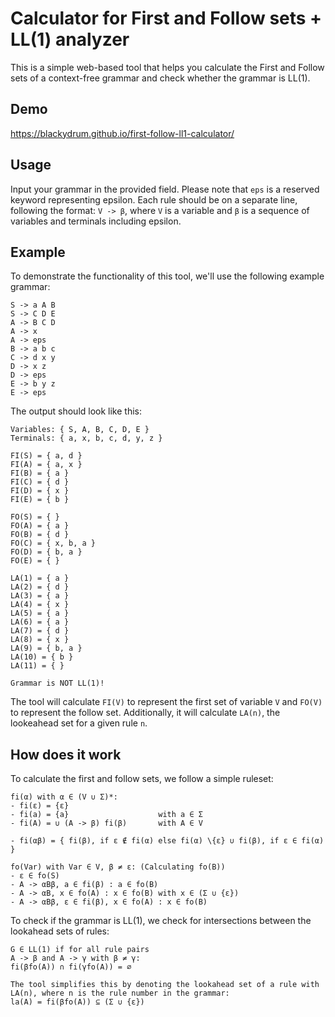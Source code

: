 # Calculator for First and Follow sets + LL(1) analyzer

<p>This is a simple web-based tool that helps you calculate the First and Follow sets of a context-free grammar and check whether the grammar is LL(1).</p>

## Demo
https://blackydrum.github.io/first-follow-ll1-calculator/

## Usage
Input your grammar in the provided field. Please note that ``eps`` is a reserved keyword representing epsilon. Each rule should be on a separate line, following the format: ``V -> β``, where ``V`` is a variable and ``β`` is a sequence of variables and terminals including epsilon.

## Example
To demonstrate the functionality of this tool, we'll use the following example grammar:
```
S -> a A B
S -> C D E
A -> B C D
A -> x
A -> eps
B -> a b c
C -> d x y
D -> x z
D -> eps
E -> b y z
E -> eps
```
The output should look like this:
```
Variables: { S, A, B, C, D, E }
Terminals: { a, x, b, c, d, y, z }

FI(S) = { a, d }
FI(A) = { a, x }
FI(B) = { a }
FI(C) = { d }
FI(D) = { x }
FI(E) = { b }

FO(S) = { }
FO(A) = { a }
FO(B) = { d }
FO(C) = { x, b, a }
FO(D) = { b, a }
FO(E) = { }

LA(1) = { a }
LA(2) = { d }
LA(3) = { a }
LA(4) = { x }
LA(5) = { a }
LA(6) = { a }
LA(7) = { d }
LA(8) = { x }
LA(9) = { b, a }
LA(10) = { b }
LA(11) = { }

Grammar is NOT LL(1)!
```

The tool will calculate ``FI(V)`` to represent the first set of variable ``V`` and ``FO(V)`` to represent the follow set. Additionally, it will calculate ``LA(n)``, the lookeahead set for a given rule ``n``.

## How does it work
To calculate the first and follow sets, we follow a simple ruleset: <br>
```
fi(α) with α ∈ (V ∪ Σ)*:
- fi(ε) = {ε}
- fi(a) = {a}                    with a ∈ Σ
- fi(A) = ∪ (A -> β) fi(β)       with A ∈ V

- fi(αβ) = { fi(β), if ε ∉ fi(α) else fi(α) \{ε} ∪ fi(β), if ε ∈ fi(α) }

fo(Var) with Var ∈ V, β ≠ ε: (Calculating fo(B))
- ε ∈ fo(S)
- A -> αBβ, a ∈ fi(β) : a ∈ fo(B)
- A -> αB, x ∈ fo(A) : x ∈ fo(B) with x ∈ (Σ ∪ {ε})
- A -> αBβ, ε ∈ fi(β), x ∈ fo(A) : x ∈ fo(B)
```

To check if the grammar is LL(1), we check for intersections between the lookahead sets of rules: <br>
```
G ∈ LL(1) if for all rule pairs
A -> β and A -> γ with β ≠ γ:
fi(βfo(A)) ∩ fi(γfo(A)) = ∅

The tool simplifies this by denoting the lookahead set of a rule with LA(n), where n is the rule number in the grammar:
la(A) = fi(βfo(A)) ⊆ (Σ ∪ {ε})
```
